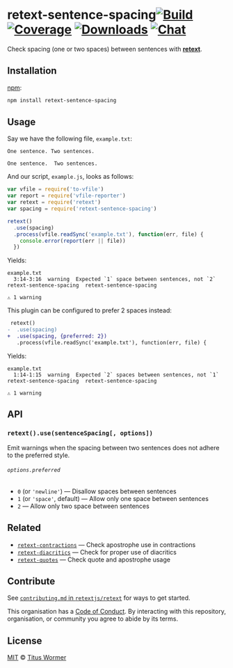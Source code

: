 # retext-sentence-spacing[![Build][build-badge]][build] [![Coverage][coverage-badge]][coverage] [![Downloads][downloads-badge]][downloads] [![Chat][chat-badge]][chat]

Check spacing (one or two spaces) between sentences with
[**retext**][retext].

## Installation

[npm][npm-install]:

```bash
npm install retext-sentence-spacing
```

## Usage

Say we have the following file, `example.txt`:

```text
One sentence. Two sentences.

One sentence.  Two sentences.
```

And our script, `example.js`, looks as follows:

```javascript
var vfile = require('to-vfile')
var report = require('vfile-reporter')
var retext = require('retext')
var spacing = require('retext-sentence-spacing')

retext()
  .use(spacing)
  .process(vfile.readSync('example.txt'), function(err, file) {
    console.error(report(err || file))
  })
```

Yields:

```text
example.txt
  3:14-3:16  warning  Expected `1` space between sentences, not `2`  retext-sentence-spacing  retext-sentence-spacing

⚠ 1 warning
```

This plugin can be configured to prefer 2 spaces instead:

```diff
 retext()
-  .use(spacing)
+  .use(spacing, {preferred: 2})
   .process(vfile.readSync('example.txt'), function(err, file) {
```

Yields:

```text
example.txt
  1:14-1:15  warning  Expected `2` spaces between sentences, not `1`  retext-sentence-spacing  retext-sentence-spacing

⚠ 1 warning
```

## API

### `retext().use(sentenceSpacing[, options])`

Emit warnings when the spacing between two sentences does not adhere
to the preferred style.

###### `options.preferred`

*   `0` (or `'newline'`) — Disallow spaces between sentences
*   `1` (or `'space'`, default) — Allow only one space between sentences
*   `2` — Allow only two space between sentences

## Related

*   [`retext-contractions`](https://github.com/retextjs/retext-contractions)
    — Check apostrophe use in contractions
*   [`retext-diacritics`](https://github.com/retextjs/retext-diacritics)
    — Check for proper use of diacritics
*   [`retext-quotes`](https://github.com/retextjs/retext-quotes)
    — Check quote and apostrophe usage

## Contribute

See [`contributing.md` in `retextjs/retext`][contributing] for ways to get
started.

This organisation has a [Code of Conduct][coc].  By interacting with this
repository, organisation, or community you agree to abide by its terms.

## License

[MIT][license] © [Titus Wormer][author]

<!-- Definitions -->

[build-badge]: https://img.shields.io/travis/retextjs/retext-sentence-spacing.svg

[build]: https://travis-ci.org/retextjs/retext-sentence-spacing

[coverage-badge]: https://img.shields.io/codecov/c/github/retextjs/retext-sentence-spacing.svg

[coverage]: https://codecov.io/github/retextjs/retext-sentence-spacing

[downloads-badge]: https://img.shields.io/npm/dm/retext-sentence-spacing.svg

[downloads]: https://www.npmjs.com/package/retext-sentence-spacing

[chat-badge]: https://img.shields.io/badge/join%20the%20community-on%20spectrum-7b16ff.svg

[chat]: https://spectrum.chat/unified/retext

[npm-install]: https://docs.npmjs.com/cli/install

[license]: license

[author]: https://wooorm.com

[retext]: https://github.com/retextjs/retext

[contributing]: https://github.com/retextjs/retext/blob/master/contributing.md

[coc]: https://github.com/retextjs/retext/blob/master/code-of-conduct.md
